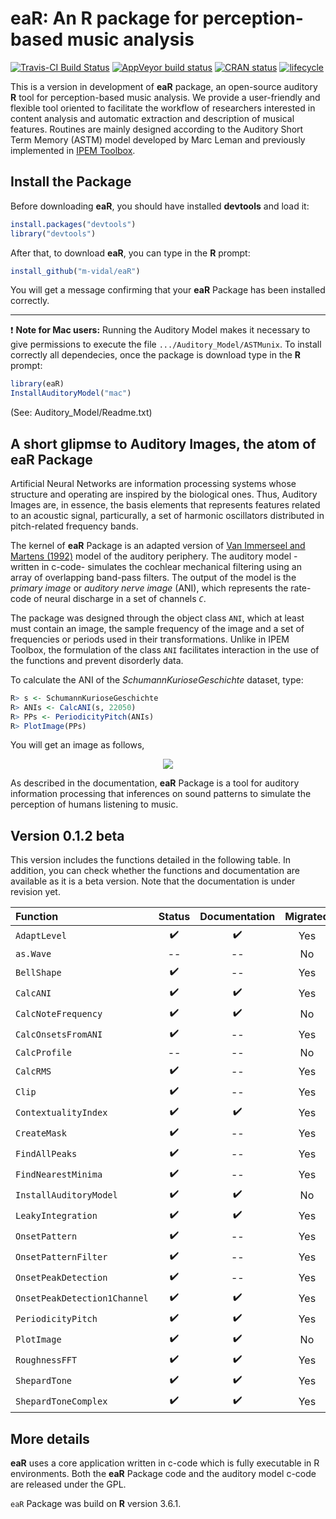 # **eaR**: An R package for perception-based music analysis

[![Travis-CI Build Status](https://travis-ci.org/FredHasselman/casnet.svg?branch=master)](https://travis-ci.org/FredHasselman/casnet)
[![AppVeyor build status](https://ci.appveyor.com/api/projects/status/github/FredHasselman/casnet?branch=master&svg=true)](https://ci.appveyor.com/project/FredHasselman/casnet)
[![CRAN status](https://www.r-pkg.org/badges/version/casnet)](https://cran.r-project.org/package=casnet)
[![lifecycle](https://img.shields.io/badge/lifecycle-experimental-orange.svg)](https://www.tidyverse.org/lifecycle/#experimental)

This is a version in development of **eaR** package, an open-source auditory **R** tool for perception-based music analysis. We provide a user-friendly and flexible tool oriented to facilitate the workflow of researchers interested in content analysis and automatic extraction and description of musical features. Routines are mainly designed according to the  Auditory Short Term Memory (ASTM) model developed by Marc Leman and previously implemented in [IPEM Toolbox](https://www.ugent.be/lw/kunstwetenschappen/ipem/en/research/projects/finishedprojects/ipem-toolbox.htm).  


## Install the Package
Before downloading **eaR**, you should have installed **devtools** and load it:

```R
install.packages("devtools")
library("devtools")
```

After that, to download **eaR**, you can type in the **R** prompt:

```R
install_github("m-vidal/eaR")
```
You will get a message confirming that your **eaR** Package has been installed correctly.
___

:exclamation: **Note for Mac users:**
Running the Auditory Model makes it necessary to give permissions to execute the file `.../Auditory_Model/ASTMunix`. To install correctly all dependecies, once the package is download type in the **R** prompt:

```R
library(eaR)
InstallAuditoryModel("mac")
```
(See: Auditory_Model/Readme.txt)

## A short glipmse to Auditory Images, the atom of **eaR** Package
Artificial Neural Networks are information processing systems whose structure and operating are inspired by the biological ones. Thus, Auditory Images are, in essence, the basis elements that represents features related to an acoustic signal, particurally, a set of harmonic oscillators distributed in pitch-related frequency bands.

The kernel of **eaR** Package  is an adapted version of  [Van Immerseel and Martens (1992)](https://asa.scitation.org/doi/10.1121/1.402840) model of the auditory periphery. The auditory model -written in c-code- simulates the cochlear mechanical filtering using an array of overlapping band-pass filters. The output of the model is the *primary image* or *auditory nerve image* (ANI), which represents the rate-code of neural discharge in a set of channels *`C`*.

The package was designed through the object class `ANI`, which at least must contain an image, the sample frequency of the image and a set of frequencies or periods used in their transformations. Unlike in IPEM Toolbox, the formulation of the class `ANI`  facilitates interaction in the use of the functions and prevent disorderly data. 

To calculate the ANI of the *SchumannKurioseGeschichte* dataset, type:

```R
R> s <- SchumannKurioseGeschichte
R> ANIs <- CalcANI(s, 22050)
R> PPs <- PeriodicityPitch(ANIs)
R> PlotImage(PPs)
```

You will get an image as follows,

<div align="center">
 <img src="https://github.com/m-vidal/eaR/blob/main/PP.jpeg"></a><br>
</div>

As described in the documentation, **eaR** Package is a tool for auditory information processing that inferences on sound patterns to simulate the perception of humans listening to music.

## Version 0.1.2 beta

This version includes the functions detailed in the following table. In addition, you can check whether the functions and documentation are available as it is a beta version. Note that the documentation is under revision yet.

Function | Status | Documentation | Migrated |
| :---  |  :---:  |  :---:  |  :---:  
`AdaptLevel` |:heavy_check_mark:|:heavy_check_mark:|Yes|
`as.Wave` |--|--|No|
`BellShape` |:heavy_check_mark:|--|Yes|
`CalcANI` |:heavy_check_mark:|:heavy_check_mark:|Yes|
`CalcNoteFrequency` |:heavy_check_mark:|:heavy_check_mark:|No|
`CalcOnsetsFromANI` |:heavy_check_mark:|--|Yes|
`CalcProfile` |--|--|No|
`CalcRMS` |:heavy_check_mark:|--|Yes|
`Clip` |:heavy_check_mark: |--|Yes |
`ContextualityIndex` |:heavy_check_mark: |:heavy_check_mark:|Yes|
`CreateMask` |:heavy_check_mark: |--|Yes|
`FindAllPeaks` |:heavy_check_mark:|--|Yes|
`FindNearestMinima` |:heavy_check_mark:|--|Yes|
`InstallAuditoryModel` |:heavy_check_mark:|:heavy_check_mark:|No|
`LeakyIntegration` |:heavy_check_mark: |:heavy_check_mark:|Yes|
`OnsetPattern` |:heavy_check_mark:|--|Yes|
`OnsetPatternFilter` |:heavy_check_mark:|--|Yes|
`OnsetPeakDetection` |:heavy_check_mark:|--|Yes|
`OnsetPeakDetection1Channel` |:heavy_check_mark:|:heavy_check_mark:|Yes|
`PeriodicityPitch` |:heavy_check_mark: |:heavy_check_mark:|Yes|
`PlotImage` |:heavy_check_mark:|:heavy_check_mark:|No|
`RoughnessFFT` |:heavy_check_mark:|:heavy_check_mark:|Yes|
`ShepardTone` |:heavy_check_mark:|:heavy_check_mark:|Yes|
`ShepardToneComplex` |:heavy_check_mark:|:heavy_check_mark:|Yes|

## More details
**eaR** uses a core application written in c-code which is fully executable in R environments. 
Both the **eaR** Package code and the auditory model c-code are released under the GPL.

`eaR` Package was build on **R** version 3.6.1.

[PPImage]: https://github.com/m-vidal/pv01/blob/master/PP.jpeg "Periodicity Pitch Image"

